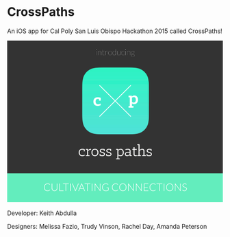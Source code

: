 # CrossPaths
An iOS app for Cal Poly San Luis Obispo Hackathon 2015 called CrossPaths!

![CrossPath Logo](/cross.png)

Developer: Keith Abdulla

Designers: Melissa Fazio, Trudy Vinson, Rachel Day, Amanda Peterson
